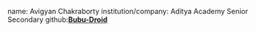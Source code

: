 name: Avigyan Chakraborty
institution/company: Aditya Academy Senior Secondary
github:[**Bubu-Droid**](https://github.com/Bubu-Droid)
